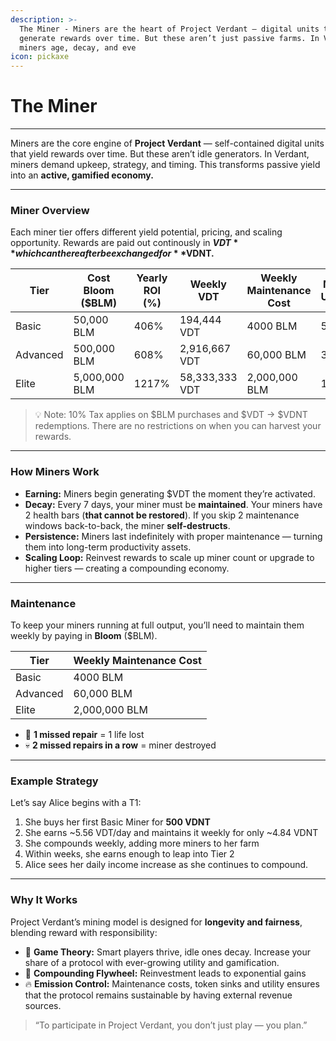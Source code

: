 ```yaml
---
description: >-
  The Miner - Miners are the heart of Project Verdant — digital units that
  generate rewards over time. But these aren’t just passive farms. In Verdant,
  miners age, decay, and eve
icon: pickaxe
---
```


# The Miner

***

Miners are the core engine of **Project Verdant** — self-contained digital units that yield rewards over time. But these aren’t idle generators. In Verdant, miners demand upkeep, strategy, and timing. This transforms passive yield into an **active, gamified economy.**

***

### Miner Overview

Each miner tier offers different yield potential, pricing, and scaling opportunity. Rewards are paid out continously in **$VDT** which can thereafter be exchanged for **$VDNT.**

<table><thead><tr><th>Tier</th><th width="165">Cost Bloom ($BLM)</th><th>Yearly ROI (%)</th><th width="146">Weekly VDT</th><th width="197">Weekly Maintenance Cost</th><th>Max Units</th></tr></thead><tbody><tr><td>Basic</td><td>50,000 BLM</td><td>406%</td><td>194,444 VDT</td><td>4000 BLM</td><td>5</td></tr><tr><td>Advanced</td><td>500,000 BLM</td><td>608%</td><td>2,916,667 VDT</td><td>60,000 BLM</td><td>3</td></tr><tr><td>Elite</td><td>5,000,000 BLM</td><td>1217%</td><td>58,333,333 VDT</td><td>2,000,000 BLM</td><td>1</td></tr></tbody></table>

> 💡 Note: 10% Tax applies on $BLM purchases and $VDT -> $VDNT redemptions. There are no restrictions on when you can harvest your rewards.

***

### How Miners Work

* **Earning:** Miners begin generating $VDT the moment they’re activated.
* **Decay:** Every 7 days, your miner must be **maintained**. Your miners have 2 health bars (**that cannot be restored**). If you skip 2 maintenance windows back-to-back, the miner **self-destructs**.
* **Persistence:** Miners last indefinitely with proper maintenance — turning them into long-term productivity assets.
* **Scaling Loop:** Reinvest rewards to scale up miner count or upgrade to higher tiers — creating a compounding economy.

***

### Maintenance

To keep your miners running at full output, you’ll need to maintain them weekly by paying in **Bloom** ($BLM).

| Tier     | Weekly Maintenance Cost |
| -------- | ----------------------- |
| Basic    | 4000 BLM                |
| Advanced | 60,000 BLM              |
| Elite    | 2,000,000 BLM           |

* 🔧 **1 missed repair** = 1 life lost
* 💀 **2 missed repairs in a row** = miner destroyed

***

### Example Strategy

Let’s say Alice begins with a T1:

1. She buys her first Basic Miner for **500 VDNT**
2. She earns \~5.56 VDT/day and maintains it weekly for only \~4.84 VDNT
3. She compounds weekly, adding more miners to her farm
4. Within weeks, she earns enough to leap into Tier 2
5. Alice sees her daily income increase as she continues to compound.

***

### Why It Works

Project Verdant’s mining model is designed for **longevity and fairness**, blending reward with responsibility:

* 🧠 **Game Theory:** Smart players thrive, idle ones decay. Increase your share of a protocol with ever-growing utility and gamification.
* 🔁 **Compounding Flywheel:** Reinvestment leads to exponential gains
* 🔥 **Emission Control:** Maintenance costs, token sinks and utility ensures that the protocol remains sustainable by having external revenue sources.

> “To participate in Project Verdant, you don’t just play — you plan.”
